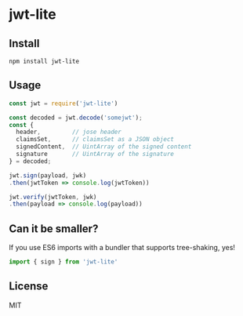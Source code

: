 # jwt-lite

## Install

`npm install jwt-lite`

## Usage

```javascript
const jwt = require('jwt-lite')

const decoded = jwt.decode('somejwt');
const {
  header,         // jose header
  claimsSet,      // claimsSet as a JSON object
  signedContent,  // UintArray of the signed content
  signature       // UintArray of the signature
} = decoded;

jwt.sign(payload, jwk)
.then(jwtToken => console.log(jwtToken))

jwt.verify(jwtToken, jwk)
.then(payload => console.log(payload))
```

## Can it be smaller?

If you use ES6 imports with a bundler that supports tree-shaking, yes!

```javascript
import { sign } from 'jwt-lite'
```

## License

MIT
